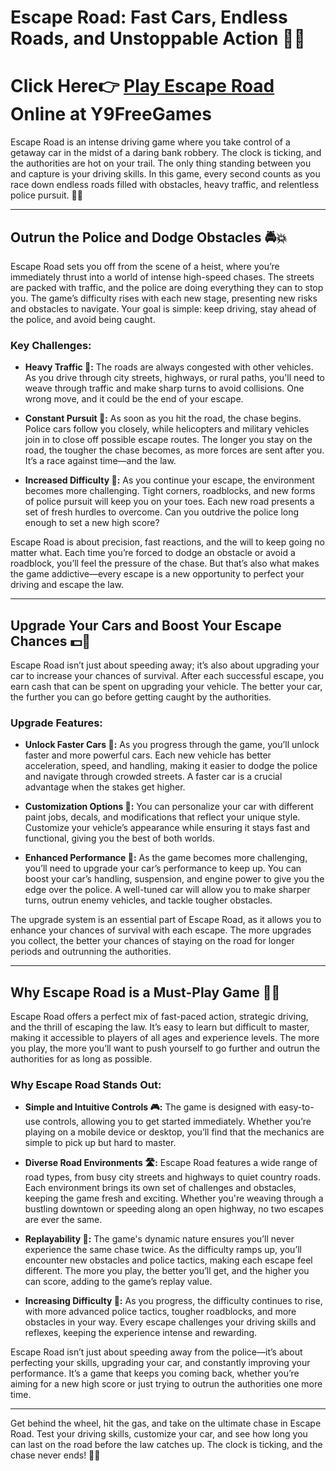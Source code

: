 # Escape Road: Fast Cars, Endless Roads, and Unstoppable Action 🚗🚧


# Click Here👉 [Play Escape Road](https://shorturl.at/TrFE7) Online at Y9FreeGames


Escape Road is an intense driving game where you take control of a getaway car in the midst of a daring bank robbery. The clock is ticking, and the authorities are hot on your trail. The only thing standing between you and capture is your driving skills. In this game, every second counts as you race down endless roads filled with obstacles, heavy traffic, and relentless police pursuit. 🚗💨


---

## Outrun the Police and Dodge Obstacles 🚔💥

Escape Road sets you off from the scene of a heist, where you’re immediately thrust into a world of intense high-speed chases. The streets are packed with traffic, and the police are doing everything they can to stop you. The game’s difficulty rises with each new stage, presenting new risks and obstacles to navigate. Your goal is simple: keep driving, stay ahead of the police, and avoid being caught.

### Key Challenges:
- **Heavy Traffic 🚦:** The roads are always congested with other vehicles. As you drive through city streets, highways, or rural paths, you'll need to weave through traffic and make sharp turns to avoid collisions. One wrong move, and it could be the end of your escape.
  
- **Constant Pursuit 🚨:** As soon as you hit the road, the chase begins. Police cars follow you closely, while helicopters and military vehicles join in to close off possible escape routes. The longer you stay on the road, the tougher the chase becomes, as more forces are sent after you. It’s a race against time—and the law.

- **Increased Difficulty 🌆:** As you continue your escape, the environment becomes more challenging. Tight corners, roadblocks, and new forms of police pursuit will keep you on your toes. Each new road presents a set of fresh hurdles to overcome. Can you outdrive the police long enough to set a new high score?

Escape Road is about precision, fast reactions, and the will to keep going no matter what. Each time you’re forced to dodge an obstacle or avoid a roadblock, you’ll feel the pressure of the chase. But that’s also what makes the game addictive—every escape is a new opportunity to perfect your driving and escape the law.

---

## Upgrade Your Cars and Boost Your Escape Chances 💵🔧

Escape Road isn’t just about speeding away; it’s also about upgrading your car to increase your chances of survival. After each successful escape, you earn cash that can be spent on upgrading your vehicle. The better your car, the further you can go before getting caught by the authorities.

### Upgrade Features:
- **Unlock Faster Cars 🚗:** As you progress through the game, you’ll unlock faster and more powerful cars. Each new vehicle has better acceleration, speed, and handling, making it easier to dodge the police and navigate through crowded streets. A faster car is a crucial advantage when the stakes get higher.

- **Customization Options 🚙:** You can personalize your car with different paint jobs, decals, and modifications that reflect your unique style. Customize your vehicle’s appearance while ensuring it stays fast and functional, giving you the best of both worlds.

- **Enhanced Performance 💨:** As the game becomes more challenging, you’ll need to upgrade your car’s performance to keep up. You can boost your car’s handling, suspension, and engine power to give you the edge over the police. A well-tuned car will allow you to make sharper turns, outrun enemy vehicles, and tackle tougher obstacles.

The upgrade system is an essential part of Escape Road, as it allows you to enhance your chances of survival with each escape. The more upgrades you collect, the better your chances of staying on the road for longer periods and outrunning the authorities.

---

## Why Escape Road is a Must-Play Game 🌟🚗

Escape Road offers a perfect mix of fast-paced action, strategic driving, and the thrill of escaping the law. It’s easy to learn but difficult to master, making it accessible to players of all ages and experience levels. The more you play, the more you’ll want to push yourself to go further and outrun the authorities for as long as possible.

### Why Escape Road Stands Out:
- **Simple and Intuitive Controls 🎮:** The game is designed with easy-to-use controls, allowing you to get started immediately. Whether you’re playing on a mobile device or desktop, you’ll find that the mechanics are simple to pick up but hard to master.

- **Diverse Road Environments 🛣️:** Escape Road features a wide range of road types, from busy city streets and highways to quiet country roads. Each environment brings its own set of challenges and obstacles, keeping the game fresh and exciting. Whether you're weaving through a bustling downtown or speeding along an open highway, no two escapes are ever the same.

- **Replayability 🔄:** The game's dynamic nature ensures you’ll never experience the same chase twice. As the difficulty ramps up, you’ll encounter new obstacles and police tactics, making each escape feel different. The more you play, the better you’ll get, and the higher you can score, adding to the game’s replay value.

- **Increasing Difficulty 🌆:** As you progress, the difficulty continues to rise, with more advanced police tactics, tougher roadblocks, and more obstacles in your way. Every escape challenges your driving skills and reflexes, keeping the experience intense and rewarding.

Escape Road isn’t just about speeding away from the police—it’s about perfecting your skills, upgrading your car, and constantly improving your performance. It’s a game that keeps you coming back, whether you’re aiming for a new high score or just trying to outrun the authorities one more time.

---

Get behind the wheel, hit the gas, and take on the ultimate chase in Escape Road. Test your driving skills, customize your car, and see how long you can last on the road before the law catches up. The clock is ticking, and the chase never ends! 🚗💥
```
